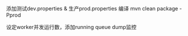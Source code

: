 

添加测试dev.properties & 生产prod.properties 编译 mvn clean package -Pprod


设定worker并发运行数，添加running queue dump监控